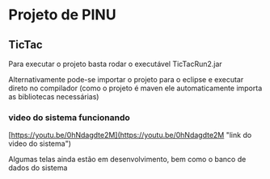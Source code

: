 # Projeto de PINU

## TicTac

Para executar o projeto basta rodar o executável TicTacRun2.jar

Alternativamente pode-se importar o projeto para o eclipse e executar direto no compilador (como o projeto é maven ele automaticamente importa as bibliotecas necessárias)

### video do sistema funcionando
[https://youtu.be/0hNdagdte2M](https://youtu.be/0hNdagdte2M "link do video do sistema")


Algumas telas ainda estão em desenvolvimento, bem como o banco de dados do sistema 
